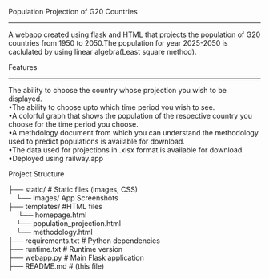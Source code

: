 Population Projection of G20 Countries
______________________________________
A webapp created using flask and HTML that projects the population of G20 countries from 1950 to 2050.The population for year 2025-2050 is caclulated by using linear algebra(Least square method).  

Features 
________
The ability to choose the country whose projection you wish to be displayed.  
•The ability to choose upto which time period you wish to see.  
•A colorful graph that shows the population of the respective country you choose for the time period you choose.  
•A methdology document from which you can understand the methodology used to predict populations is available for download.  
•The data used for projections in .xlsx format is available for download.  
•Deployed using railway.app

Project Structure

├── static/ # Static files (images, CSS)  
 &nbsp;&nbsp;&nbsp;&nbsp;└── images/ App Screenshots  
├── templates/         #HTML files  
 &nbsp;&nbsp;&nbsp;&nbsp; └── homepage.html  
 &nbsp;&nbsp;&nbsp;&nbsp;└── population_projection.html  
 &nbsp;&nbsp;&nbsp;&nbsp;└── methodology.html  
├── requirements.txt # Python dependencies  
├── runtime.txt # Runtime version  
├── webapp.py # Main Flask application  
├── README.md # (this file)  
